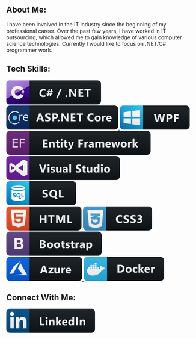 <h2>About Me:</h2>
<p>I have been involved in the IT industry since the beginning of my professional career. Over the past few years, I have worked in IT outsourcing, which allowed me to gain knowledge of various computer science technologies. Currently I would like to focus on .NET/C# programmer work.</p>

<h2>Tech Skills:</h2>
<p>
	<a href="https://github.com/KCzerniak-pl" rel="noopener noreferrer">
		<img src="ColoredBadges/svg/dev/languages/csharp_dotnet.svg" alt="C#/.NET" title="C#/.NET" style="max-width: 100%;">
	</a>
	<a href="https://github.com/KCzerniak-pl" rel="noopener noreferrer">
		<img src="ColoredBadges/svg/dev/frameworks/aspnetcore.svg" alt="ASP.NET Core" title="ASP.NET Core" style="max-width: 100%;">
	</a>
	<a href="https://github.com/KCzerniak-pl" rel="noopener noreferrer">
		<img src="ColoredBadges/svg/dev/frameworks/wpf.svg" alt="WPF" title="WPF" style="max-width: 100%;">
	</a>
	<br />
	<a href="https://github.com/KCzerniak-pl" rel="noopener noreferrer">
		<img src="ColoredBadges/svg/dev/tools/entityframework.svg" alt="Entity Framework" title="Entity Framework" style="max-width: 100%;">
	</a>
	<a href="https://github.com/KCzerniak-pl" rel="noopener noreferrer">
		<img src="ColoredBadges/svg/dev/tools/visualstudio.svg" alt="Visual Studio" title="Visual Studio" style="max-width: 100%;">
	</a>
	<br />
	<a href="https://github.com/KCzerniak-pl" rel="noopener noreferrer">
		<img src="ColoredBadges/svg/dev/languages/sql.svg" alt="SQL" title="SQL" style="max-width: 100%;">
	</a>	
	<br />
	<a href="https://github.com/KCzerniak-pl" rel="noopener noreferrer">
		<img src="ColoredBadges/svg/dev/languages/html.svg" alt="HTML" title="HTML" style="max-width: 100%;">
	</a>
	<a href="https://github.com/KCzerniak-pl" rel="noopener noreferrer">
		<img src="ColoredBadges/svg/dev/languages/css3.svg" alt="CSS" title="CSS" style="max-width: 100%;">
	</a>
	<a href="https://github.com/KCzerniak-pl" rel="noopener noreferrer">
		<img src="ColoredBadges/svg/dev/frameworks/bootstrap.svg" alt="Bootstrap" title="Bootstrap" style="max-width: 100%;">
	</a>
	<br / >
	<a href="https://github.com/KCzerniak-pl" rel="noopener noreferrer">
		<img src="ColoredBadges/svg/dev/services/azure.svg" alt="Azure" title="Azure" style="max-width: 100%;">
	</a>
	<a href="https://github.com/KCzerniak-pl" rel="noopener noreferrer">
		<img src="ColoredBadges/svg/dev/tools/docker.svg" alt="Docker" title="Docker" style="max-width: 100%;">
	</a>
</p>

<h2>Connect With Me:</h2>
<p>
	<a href="https://www.linkedin.com/in/kczerniak-pl" target="_blank" rel="noopener noreferrer">
		<img src="ColoredBadges/svg/social/linkedin.svg" alt="Linkedin" title="Linkedin" style="max-width: 100%;">
	</a>
</p>